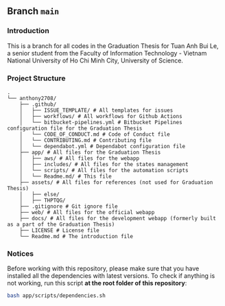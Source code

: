## Branch `main`

### Introduction

This is a branch for all codes in the Graduation Thesis for Tuan Anh Bui Le, a senior student from the Faculty of
Information Technology - Vietnam National University of Ho Chi Minh City, University of Science.

### Project Structure

```
.
└── anthony2708/
    ├── .github/
    │   ├── ISSUE_TEMPLATE/ # All templates for issues
    │   ├── workflows/ # All workflows for Github Actions
    │   └── bitbucket-pipelines.yml # Bitbucket Pipelines configuration file for the Graduation Thesis
    │   └── CODE_OF_CONDUCT.md # Code of Conduct file
    │   └── CONTRIBUTING.md # Contributing file
    │   └── dependabot.yml # Dependabot configuration file
    ├── app/ # All files for the Graduation Thesis
    │   ├── aws/ # All files for the webapp
    │   ├── includes/ # All files for the states management
    │   └── scripts/ # All files for the automation scripts
    │   └── Readme.md/ # This file
    ├── assets/ # All files for references (not used for Graduation Thesis)
    │   ├── else/
    │   ├── THPTQG/
    ├── .gitignore # Git ignore file
    ├── web/ # All files for the official webapp
    ├── docs/ # All files for the development webapp (formerly built as a part of the Graduation Thesis)
    ├── LICENSE # License file
    └── Readme.md # The introduction file
```

### Notices

Before working with this repository, please make sure that you have installed all the
dependencies with latest versions. To check if anything is not working,
run this script **at the root folder of this repository**:

```bash
bash app/scripts/dependencies.sh
```

